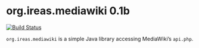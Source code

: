 org.ireas.mediawiki 0.1b
========================

[![Build Status](https://travis-ci.org/ireas/org.ireas.mediawiki.svg?branch=master)](https://travis-ci.org/ireas/org.ireas.mediawiki)

`org.ireas.mediawiki` is a simple Java library accessing MediaWiki’s
`api.php`.

